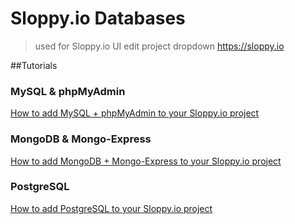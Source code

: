 # Sloppy.io Databases

>used for Sloppy.io UI edit project dropdown https://sloppy.io

##Tutorials


### MySQL & phpMyAdmin
[How to add MySQL + phpMyAdmin to your Sloppy.io project](https://kb.sloppy.io/tutorials/setting-up-mysql-and-phpmyadmin-on-sloppyio)

### MongoDB & Mongo-Express
[How to add MongoDB + Mongo-Express to your Sloppy.io project](https://kb.sloppy.io/tutorials/setting-up-mongodb-and-mongo-express-on-sloppyio)

### PostgreSQL
[How to add PostgreSQL to your Sloppy.io project](https://kb.sloppy.io/tutorials/setting-up-postgresql-and-adminer-on-sloppyio)

